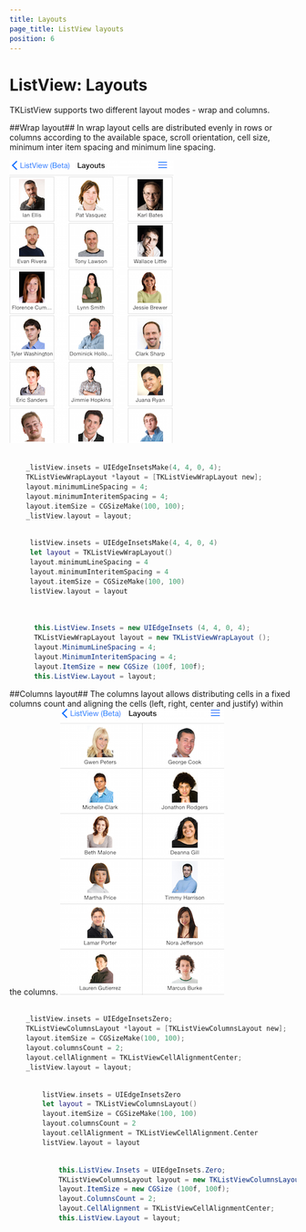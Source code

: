 ```yaml
---
title: Layouts
page_title: ListView layouts
position: 6
---
```


# ListView: Layouts

TKListView supports two different layout modes - wrap and columns.

##Wrap layout##
In wrap layout cells are distributed evenly in rows or columns according to the available space, scroll orientation, cell size, minimum inter item spacing and minimum line spacing.

<img src="../images/listview-layouts001.png"/>

```Objective-C

    _listView.insets = UIEdgeInsetsMake(4, 4, 0, 4);
    TKListViewWrapLayout *layout = [TKListViewWrapLayout new];
    layout.minimumLineSpacing = 4;
    layout.minimumInteritemSpacing = 4;
    layout.itemSize = CGSizeMake(100, 100);
    _listView.layout = layout;

```

```Swift

     listView.insets = UIEdgeInsetsMake(4, 4, 0, 4)
     let layout = TKListViewWrapLayout()
     layout.minimumLineSpacing = 4
     layout.minimumInteritemSpacing = 4
     layout.itemSize = CGSizeMake(100, 100)
     listView.layout = layout
        
```

```C#
            
      this.ListView.Insets = new UIEdgeInsets (4, 4, 0, 4);
	  TKListViewWrapLayout layout = new TKListViewWrapLayout ();
	  layout.MinimumLineSpacing = 4;
	  layout.MinimumInteritemSpacing = 4;
	  layout.ItemSize = new CGSize (100f, 100f);
	  this.ListView.Layout = layout;
```

##Columns layout##
The columns layout allows distributing cells in a fixed columns count and aligning the cells (left, right, center and justify) within the columns.
<img src="../images/listview-layouts002.png"/>

```Objective-C

    _listView.insets = UIEdgeInsetsZero;
    TKListViewColumnsLayout *layout = [TKListViewColumnsLayout new];
    layout.itemSize = CGSizeMake(100, 100);
    layout.columnsCount = 2;
    layout.cellAlignment = TKListViewCellAlignmentCenter;
    _listView.layout = layout;


```

```Swift

        listView.insets = UIEdgeInsetsZero
        let layout = TKListViewColumnsLayout()
        layout.itemSize = CGSizeMake(100, 100)
        layout.columnsCount = 2
        layout.cellAlignment = TKListViewCellAlignment.Center
        listView.layout = layout        
```

```C#
            
            this.ListView.Insets = UIEdgeInsets.Zero;
			TKListViewColumnsLayout layout = new TKListViewColumnsLayout ();
			layout.ItemSize = new CGSize (100f, 100f);
			layout.ColumnsCount = 2;
			layout.CellAlignment = TKListViewCellAlignmentCenter;
			this.ListView.Layout = layout;
```

